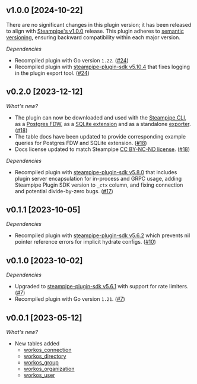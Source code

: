 ## v1.0.0 [2024-10-22]

There are no significant changes in this plugin version; it has been released to align with [Steampipe's v1.0.0](https://steampipe.io/changelog/steampipe-cli-v1-0-0) release. This plugin adheres to [semantic versioning](https://semver.org/#semantic-versioning-specification-semver), ensuring backward compatibility within each major version.

_Dependencies_

- Recompiled plugin with Go version `1.22`. ([#24](https://github.com/turbot/steampipe-plugin-workos/pull/24))
- Recompiled plugin with [steampipe-plugin-sdk v5.10.4](https://github.com/turbot/steampipe-plugin-sdk/blob/develop/CHANGELOG.md#v5104-2024-08-29) that fixes logging in the plugin export tool. ([#24](https://github.com/turbot/steampipe-plugin-workos/pull/24))

## v0.2.0 [2023-12-12]

_What's new?_

- The plugin can now be downloaded and used with the [Steampipe CLI](https://steampipe.io/docs), as a [Postgres FDW](https://steampipe.io/docs/steampipe_postgres/overview), as a [SQLite extension](https://steampipe.io/docs//steampipe_sqlite/overview) and as a standalone [exporter](https://steampipe.io/docs/steampipe_export/overview). ([#18](https://github.com/turbot/steampipe-plugin-workos/pull/18))
- The table docs have been updated to provide corresponding example queries for Postgres FDW and SQLite extension. ([#18](https://github.com/turbot/steampipe-plugin-workos/pull/18))
- Docs license updated to match Steampipe [CC BY-NC-ND license](https://github.com/turbot/steampipe-plugin-workos/blob/main/docs/LICENSE). ([#18](https://github.com/turbot/steampipe-plugin-workos/pull/18))

_Dependencies_

- Recompiled plugin with [steampipe-plugin-sdk v5.8.0](https://github.com/turbot/steampipe-plugin-sdk/blob/main/CHANGELOG.md#v580-2023-12-11) that includes plugin server encapsulation for in-process and GRPC usage, adding Steampipe Plugin SDK version to `_ctx` column, and fixing connection and potential divide-by-zero bugs. ([#17](https://github.com/turbot/steampipe-plugin-workos/pull/17))

## v0.1.1 [2023-10-05]

_Dependencies_

- Recompiled plugin with [steampipe-plugin-sdk v5.6.2](https://github.com/turbot/steampipe-plugin-sdk/blob/main/CHANGELOG.md#v562-2023-10-03) which prevents nil pointer reference errors for implicit hydrate configs. ([#10](https://github.com/turbot/steampipe-plugin-workos/pull/10))

## v0.1.0 [2023-10-02]

_Dependencies_

- Upgraded to [steampipe-plugin-sdk v5.6.1](https://github.com/turbot/steampipe-plugin-sdk/blob/main/CHANGELOG.md#v561-2023-09-29) with support for rate limiters. ([#7](https://github.com/turbot/steampipe-plugin-workos/pull/7))
- Recompiled plugin with Go version `1.21`. ([#7](https://github.com/turbot/steampipe-plugin-workos/pull/7))

## v0.0.1 [2023-05-12]

_What's new?_

- New tables added
  - [workos_connection](https://hub.steampipe.io/plugins/turbot/workos/tables/workos_connection)
  - [workos_directory](https://hub.steampipe.io/plugins/turbot/workos/tables/workos_directory)
  - [workos_group](https://hub.steampipe.io/plugins/turbot/workos/tables/workos_group)
  - [workos_organization](https://hub.steampipe.io/plugins/turbot/workos/tables/workos_organization)
  - [workos_user](https://hub.steampipe.io/plugins/turbot/workos/tables/workos_user)
